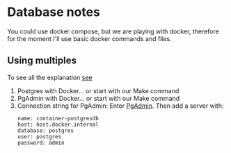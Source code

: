 # Database notes

You could use docker compose, but we are playing with docker, therefore for the moment I'll use basic docker commands
and files.

## Using multiples 

To see all the explanation [see](https://stackoverflow.com/questions/25540711/docker-postgres-pgadmin-local-connection)

1. Postgres with Docker... or start with our Make command
2. PgAdmin with Docker... or start with our Make command
3. Connection string for PgAdmin: Enter [PgAdmin](http://localhost:5050). Then add a server with:
    ```
    name: container-postgresdb
    host: host.docker.internal
    database: postgres
    user: postgres
    password: admin
    ```
